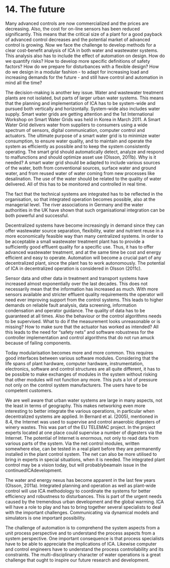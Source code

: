 # 14. The future
Many advanced controls are now commercialized and the
prices are decreasing. Also, the cost for on-line sensors has
been reduced significantly. This means that the critical size of
a plant for a good payback of advanced control decreases and
the potential market of advanced control is growing. Now we
face the challenge to develop methods for a clear cost-benefit
analysis of ICA in both water and wastewater systems. This
analysis also has to include the effect of automation on
design. How do we quantify risks? How to develop more
specific definitions of safety factors? How do we prepare for
disturbances with a flexible design? How do we design in
a modular fashion - to adapt for increasing load and
increasing demands for the future - and still have control and
automation in mind all the time?

The decision-making is another key issue. Water and
wastewater treatment plants are not isolated, but parts of
larger urban water systems. This means that the planning and
implementation of ICA has to be system-wide and pursued
both vertically and horizontally. System-wide also includes
water supply. Smart water grids are getting attention and the
1st International Workshop on Smart Water Grids was held in
Korea in March 2011. A Smart Water Grid delivers water from
suppliers to consumers using a wide spectrum of sensors,
digital communication, computer control and actuators. The
ultimate purpose of a smart water grid is to minimize water
consumption, to ensure water quality, and to maintain and
operate the system as efficiently as possible and to keep the
system consistently operating. The smart grid should automatically
detect, analyze and respond to malfunctions and
should optimize asset use (Olsson, 2011b). Why is it needed? A
smart water grid should be adapted to include various sources
of the water, both from conventional sources, surface water
and ground water, and from reused water of water coming
from new processes like desalination. The use of the water
should be related to the quality of water delivered. All of this
has to be monitored and controlled in real time.

The fact that the technical systems are integrated has to be
reflected in the organisation, so that integrated operation
becomes possible, also at the managerial level. The river
associations in Germany and the water authorities in the UK
have shown that such organisational integration can be both
powerful and successful.

Decentralized systems have become increasingly in
demand since they can offer wastewater source separation,
flexibility, water and nutrient reuse in a more economically
feasible way than many centralized systems. In order to be
acceptable a small wastewater treatment plant has to provide
a sufficiently good effluent quality for a specific use. Thus, it
has to offer advanced wastewater treatment, and at the same
time be cost and energy efficient and easy to operate. Automation
will become a crucial part of any decentralized plant,
since the plant has to work autonomously. The potential of
ICA in decentralized operation is considered in Olsson (2011c).

Sensor data and other data in treatment and transport
systems have increased almost exponentially over the last
decades. This does not necessarily mean that the information
has increased as much. With more sensors available and
stricter effluent quality requirements the operator will need
ever improving support from the control systems. This leads
to higher demands on reliable fault analysis, data screening,
information condensation and operator guidance. The quality
of data has to be guaranteed at all times. Also the behaviour or
the control algorithms needs to be supervised. What to do if
the measurement looks unreasonable or is missing? How to
make sure that the actuator has worked as intended? All this
leads to the need for “safety nets” and software robustness for
the controller implementation and control algorithms that do
not run amuck because of failing components.

Today modularisation becomes more and more common.
This requires good interfaces between various software
modules. Considering that the life spans of plant hardware,
computer hardware, instrumentation, electronics, software
and control structures are all quite different, it has to be
possible to make exchanges of modules in the system without
risking that other modules will not function any more. This
puts a lot of pressure not only on the control system manufacturers.
The users have to be competent customers.

We are well aware that urban water systems are large in
many aspects, not the least in terms of geography. This makes
networking even more interesting to better integrate the
various operations, in particular when decentralized systems
are applied. In Bernard et al. (2005), mentioned in 8.4, the
Internet was used to supervise and control anaerobic digesters
of winery wastes. This was part of the EU TELEMAC project. In
the project experts located at one place could supervise
a number of digesters via the Internet. The potential of Internet
is enormous, not only to read data from various parts of the
system. Via the net control modules, written somewhere else,
can be tested in a real plant before they are permanently
installed in the plant control system. The net can also be more
utilised to bring in experts in special situations, when it is
needed. The integrated plant control may be a vision today, but
will probablybeamain issue in the continuedICAdevelopment.

The water and energy nexus has become apparent in the
last few years (Olsson, 2011a). Integrated planning and operation
as well as plant-wide control will use ICA methodology
to coordinate the systems for better efficiency and robustness
to disturbances. This is part of the urgent needs caused by the
tremendous urban development and the global warming. ICA
will have a role to play and has to bring together several
specialists to deal with the important challenges. Communicating
via dynamical models and simulators is one important
possibility.

The challenge of automation is to comprehend the system
aspects from a unit process perspective and to understand the
process aspects from a system perspective. One important
consequence is that process specialists have to be able to
appreciate the implications of ICA. Likewise computer and
control engineers have to understand the process controllability
and its constraints. The multi-disciplinary character of
water operations is a great challenge that ought to inspire our
future research and development.
